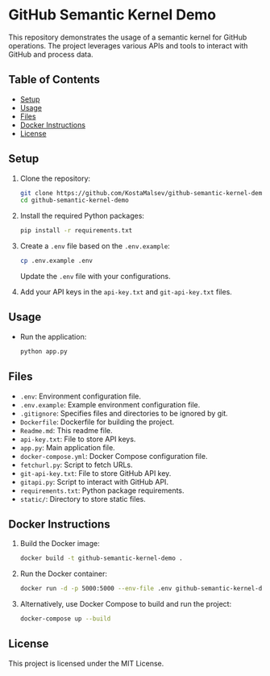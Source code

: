 # GitHub Semantic Kernel Demo

This repository demonstrates the usage of a semantic kernel for GitHub operations. The project leverages various APIs and tools to interact with GitHub and process data. 

## Table of Contents

- [Setup](#setup)
- [Usage](#usage)
- [Files](#files)
- [Docker Instructions](#docker-instructions)
- [License](#license)

## Setup

1. Clone the repository:
    ```bash
    git clone https://github.com/KostaMalsev/github-semantic-kernel-demo.git
    cd github-semantic-kernel-demo
    ```

2. Install the required Python packages:
    ```bash
    pip install -r requirements.txt
    ```

3. Create a `.env` file based on the `.env.example`:
    ```bash
    cp .env.example .env
    ```

    Update the `.env` file with your configurations.

4. Add your API keys in the `api-key.txt` and `git-api-key.txt` files.

## Usage

- Run the application:
    ```bash
    python app.py
    ```

## Files

- `.env`: Environment configuration file.
- `.env.example`: Example environment configuration file.
- `.gitignore`: Specifies files and directories to be ignored by git.
- `Dockerfile`: Dockerfile for building the project.
- `Readme.md`: This readme file.
- `api-key.txt`: File to store API keys.
- `app.py`: Main application file.
- `docker-compose.yml`: Docker Compose configuration file.
- `fetchurl.py`: Script to fetch URLs.
- `git-api-key.txt`: File to store GitHub API key.
- `gitapi.py`: Script to interact with GitHub API.
- `requirements.txt`: Python package requirements.
- `static/`: Directory to store static files.

## Docker Instructions

1. Build the Docker image:
    ```bash
    docker build -t github-semantic-kernel-demo .
    ```

2. Run the Docker container:
    ```bash
    docker run -d -p 5000:5000 --env-file .env github-semantic-kernel-demo
    ```

3. Alternatively, use Docker Compose to build and run the project:
    ```bash
    docker-compose up --build
    ```

## License

This project is licensed under the MIT License.